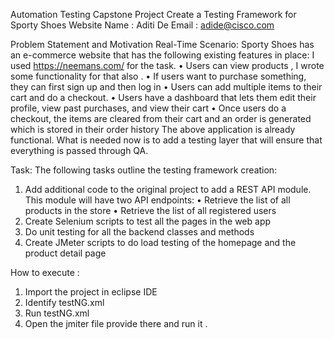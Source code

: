 Automation Testing Capstone Project
Create a Testing Framework for Sporty Shoes Website
Name : Aditi De
Email : adide@cisco.com

Problem Statement and Motivation Real-Time Scenario:
 Sporty Shoes has an e-commerce website that has the following existing features in place:  I used https://neemans.com/ for the task.
• Users can view products  , I wrote some functionality for that also .
• If users want to purchase something, they can first sign up and then log in
• Users can add multiple items to their cart and do a checkout.
• Users have a dashboard that lets them edit their profile, view past purchases, and view their cart
• Once users do a checkout, the items are cleared from their cart and an order is generated which is stored in their order history The above application is already functional. What is needed now is to add a testing layer that will ensure that everything is passed through QA.

Task:
The following tasks outline the testing framework creation:

1. Add additional code to the original project to add a REST API module. This module will have two API endpoints:
   • Retrieve the list of all products in the store
   • Retrieve the list of all registered users
2. Create Selenium scripts to test all the pages in the web app
3. Do unit testing for all the backend classes and methods
4. Create JMeter scripts to do load testing of the homepage and the product detail page

How to execute :

1. Import the project in eclipse IDE
2. Identify testNG.xml
3. Run testNG.xml
4. Open the jmiter file provide there and run it .
